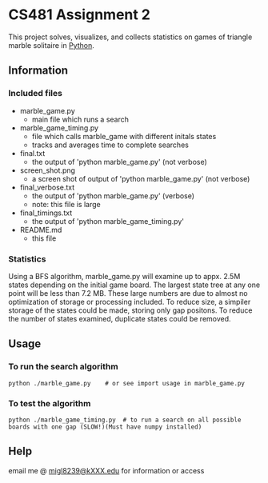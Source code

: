 # CS481 Assignment 2

This project solves, visualizes, and collects statistics on games of triangle marble solitaire in [Python](python.org).

## Information

### Included files

* marble_game.py
  * main file which runs a search
* marble_game_timing.py
  * file which calls marble_game with different initals states
  * tracks and averages time to complete searches
* final.txt
  * the output of 'python marble_game.py' (not verbose)
* screen_shot.png
  * a screen shot of output of 'python marble_game.py' (not verbose)
* final_verbose.txt
  * the output of 'python marble_game.py' (verbose)
  * note: this file is large
* final_timings.txt
  * the output of 'python marble_game_timing.py'
* README.md
  * this file

### Statistics

Using a BFS algorithm, marble_game.py will examine up to appx. 2.5M states depending on the initial game board. The largest state tree at any one point will be less than 7.2 MB. These large numbers are due to almost no optimization of storage or processing included. To reduce size, a simpiler storage of the states could be made, storing only gap positons. To reduce the number of states examined, duplicate states could be removed.

## Usage

### To run the search algorithm

    python ./marble_game.py    # or see import usage in marble_game.py

### To test the algorithm

    python ./marble_game_timing.py  # to run a search on all possible boards with one gap (SLOW!)(Must have numpy installed)

## Help

email me @ migl8239@kXXX.edu for information or access

